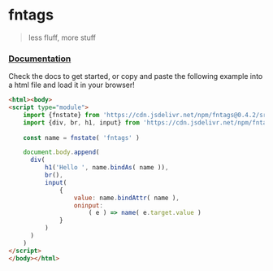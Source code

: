 # fntags

> less fluff, more stuff

### [Documentation](https://srfnstack.github.io/fntags)

Check the docs to get started, or copy and paste the following example into a html file and load it in your browser!

```html
<html><body>
<script type="module">
    import {fnstate} from 'https://cdn.jsdelivr.net/npm/fntags@0.4.2/src/fntags.min.js'
    import {div, br, h1, input} from 'https://cdn.jsdelivr.net/npm/fntags@0.4.2/src/fnelements.min.js'
    
    const name = fnstate( 'fntags' )

    document.body.append(
      div(
          h1('Hello ', name.bindAs( name )),
          br(),
          input(
              {
                  value: name.bindAttr( name ),
                  oninput:
                      ( e ) => name( e.target.value )
              }
          )
      )
    ) 
</script>
</body></html>
```
